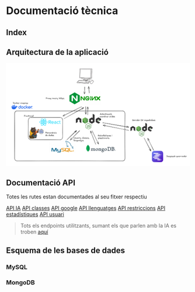 # Documentació tècnica

## Index

## Arquitectura de la aplicació
![Imatge amb l'arquitectura de la app](./images/Arquitectura.png)

## Documentació API

Totes les rutes estan documentades al seu fitxer respectiu

[API IA](../back/routes/aiRoutes.js)
[API classes](../back/routes/classRoutes.js)
[API google](../back/routes/googleRoutes.js)
[API llenguatges](../back/routes/languageRoutes.js)
[API restriccions](../back/routes/restrictionRoutes.js)
[API estadístiques](../back/routes/statsRoutes.js)
[API usuari](../back/routes/userRoutes.js)

> Tots els endpoints utilitzants, sumant els que parlen amb la IA es troben [aquí](./endpoints/)

## Esquema de les bases de dades

### MySQL

### MongoDB